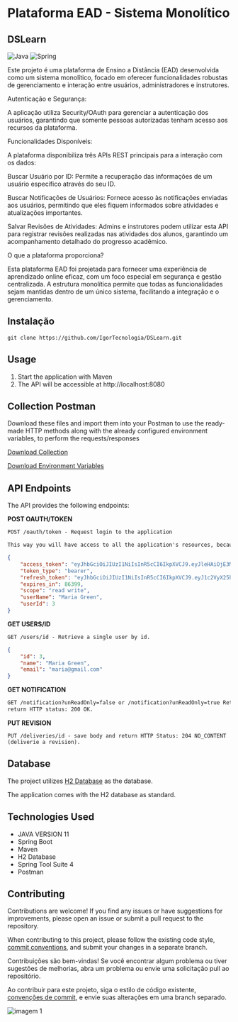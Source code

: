 # Plataforma EAD - Sistema Monolítico
## DSLearn

![Java](https://img.shields.io/badge/java-%23ED8B00.svg?style=for-the-badge&logo=openjdk&logoColor=white)
![Spring](https://img.shields.io/badge/spring-%236DB33F.svg?style=for-the-badge&logo=spring&logoColor=white)

Este projeto é uma plataforma de Ensino a Distância (EAD) desenvolvida como um sistema monolítico, focado em oferecer funcionalidades robustas de gerenciamento e interação entre usuários, administradores e instrutores.

Autenticação e Segurança:

A aplicação utiliza Security/OAuth para gerenciar a autenticação dos usuários, garantindo que somente pessoas autorizadas tenham acesso aos recursos da plataforma.

Funcionalidades Disponíveis:

A plataforma disponibiliza três APIs REST principais para a interação com os dados:

Buscar Usuário por ID: Permite a recuperação das informações de um usuário específico através do seu ID.

Buscar Notificações de Usuários: Fornece acesso às notificações enviadas aos usuários, permitindo que eles fiquem informados sobre atividades e atualizações importantes.

Salvar Revisões de Atividades: Admins e instrutores podem utilizar esta API para registrar revisões realizadas nas atividades dos alunos, garantindo um acompanhamento detalhado do progresso acadêmico.

O que a plataforma proporciona?

Esta plataforma EAD foi projetada para fornecer uma experiência de aprendizado online eficaz, com um foco especial em segurança e gestão centralizada. A estrutura monolítica permite que todas as funcionalidades sejam mantidas dentro de um único sistema, facilitando a integração e o gerenciamento.
 
## Instalação
```
git clone https://github.com/IgorTecnologia/DSLearn.git
```

## Usage

1. Start the application with Maven
2. The API will be accessible at http://localhost:8080

## Collection Postman

Download these files and import them into your Postman to use the ready-made HTTP methods along with the already configured environment variables, to perform the requests/responses

[Download Collection](https://github.com/IgorTecnologia/DSLearn/blob/docs-postman/DSLearn.collection.json)

[Download Environment Variables](https://github.com/IgorTecnologia/DSLearn/blob/docs-postman/dslearn-local.environment.json)

## API Endpoints
The API provides the following endpoints:

**POST OAUTH/TOKEN**
```markdown
POST /oauth/token - Request login to the application

This way you will have access to all the application's resources, because Maria has the role of admin.
```
```json
{
    "access_token": "eyJhbGciOiJIUzI1NiIsInR5cCI6IkpXVCJ9.eyJleHAiOjE3MjM0ODE0MTAsInVzZXJfbmFtZSI6Im1hcmlhQGdtYWlsLmNvbSIsImF1dGhvcml0aWVzIjpbIlJPTEVfSU5TVFJVQ1RPUiIsIlJPTEVfU1RVREVOVCIsIlJPTEVfQURNSU4iXSwianRpIjoiY2I5YzRlNDctZGRjMi00YzViLWEwNWUtMWUxNzBhMWEzMjQ3IiwiY2xpZW50X2lkIjoibXljbGllbnRpZCIsInNjb3BlIjpbInJlYWQiLCJ3cml0ZSJdfQ.Zqd4yipLvXusrQWjGEmNqhFLZiOXjg5NM7mD-qu8m_8",
    "token_type": "bearer",
    "refresh_token": "eyJhbGciOiJIUzI1NiIsInR5cCI6IkpXVCJ9.eyJ1c2VyX25hbWUiOiJtYXJpYUBnbWFpbC5jb20iLCJzY29wZSI6WyJyZWFkIiwid3JpdGUiXSwiYXRpIjoiY2I5YzRlNDctZGRjMi00YzViLWEwNWUtMWUxNzBhMWEzMjQ3IiwiZXhwIjoxNzIzNDgxMjk0LCJhdXRob3JpdGllcyI6WyJST0xFX0lOU1RSVUNUT1IiLCJST0xFX1NUVURFTlQiLCJST0xFX0FETUlOIl0sImp0aSI6IjYzMTU2NzEwLWEzYWQtNGQ3NC05OTA1LWNiMjMzMjIzN2E4OSIsImNsaWVudF9pZCI6Im15Y2xpZW50aWQifQ.zFMoZoeQvj_Lz_j5RFPYkqvnZdycKOJluzjurTUfZI0",
    "expires_in": 86399,
    "scope": "read write",
    "userName": "Maria Green",
    "userId": 3
}
```
**GET USERS/ID**
```markdown
GET /users/id - Retrieve a single user by id.
```

```json
{
    "id": 3,
    "name": "Maria Green",
    "email": "maria@gmail.com"
}
```
**GET NOTIFICATION**
```markdown
GET /notification?unReadOnly=false or /notification?unReadOnly=true Retrieve all notification read or unRead.
return HTTP status: 200 OK.
```
**PUT REVISION**
```
PUT /deliveries/id - save body and return HTTP Status: 204 NO_CONTENT (deliverie a revision). 
```
## Database
The project utilizes [H2 Database](https://www.h2database.com/html/tutorial.html) as the database.

The application comes with the H2 database as standard.

## Technologies Used

- JAVA VERSION 11
- Spring Boot
- Maven
- H2 Database
- Spring Tool Suite 4
- Postman

## Contributing

Contributions are welcome! If you find any issues or have suggestions for improvements, please open an issue or submit a pull request to the repository.

When contributing to this project, please follow the existing code style, [commit conventions](https://www.conventionalcommits.org/en/v1.0.0/), and submit your changes in a separate branch.

Contribuições são bem-vindas! Se você encontrar algum problema ou tiver sugestões de melhorias, abra um problema ou envie uma solicitação pull ao repositório.

Ao contribuir para este projeto, siga o estilo de código existente, [convenções de commit](https://medium.com/linkapi-solutions/conventional-commits-pattern-3778d1a1e657), e envie suas alterações em uma branch separado.

![imagem 1](https://metodoprogramar.com.br/wp-content/webp-express/webp-images/uploads/2021/09/Design-sem-nomeOs-8-melhores-IDEs-para-voce-programar-em-Java.jpg.webp)
